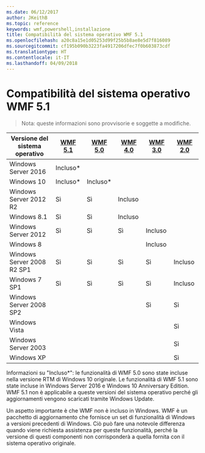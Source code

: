 ```yaml
---
ms.date: 06/12/2017
author: JKeithB
ms.topic: reference
keywords: wmf,powershell,installazione
title: Compatibilità del sistema operativo WMF 5.1
ms.openlocfilehash: a20c8a15e1d05253d99f25b5b8ae8e5d7f816089
ms.sourcegitcommit: cf195b090b3223fa4917206dfec7f0b603873cdf
ms.translationtype: HT
ms.contentlocale: it-IT
ms.lasthandoff: 04/09/2018
---
```

# <a name="wmf-51-operating-system-compatibility"></a>Compatibilità del sistema operativo WMF 5.1 #

> Nota: queste informazioni sono provvisorie e soggette a modifiche.

| Versione del sistema operativo | [WMF 5.1](https://aka.ms/wmf51download) | [WMF 5.0](https://aka.ms/wmf5download) | [WMF 4.0](https://aka.ms/wmf4download) |  [WMF 3.0](https://aka.ms/wmf3download) | [WMF 2.0](https://aka.ms/wmf2download) |
| ------------------------ | ----------- | ----------- | ----------- | ------------ |  ------------- |
| Windows Server 2016 | Incluso* |  |  |  |  |
| Windows 10 | Incluso* | Incluso*  | | | |
| Windows Server 2012 R2| Sì | Sì | Incluso |  |  |
| Windows 8.1 | Sì | Sì |  Incluso |  |  |
| Windows Server 2012 | Sì | Sì | Sì |  Incluso | |
| Windows 8 |  |  |  | Incluso | |
| Windows Server 2008 R2 SP1 | Sì | Sì | Sì |  Sì| Incluso |
| Windows 7 SP1  | Sì | Sì | Sì | Sì | Incluso |
| Windows Server 2008 SP2 | | | | Sì | Sì |
| Windows Vista | | | | | Sì |
| Windows Server 2003| | | |  | Sì |
| Windows XP | | | |  | Sì |


Informazioni su "Incluso*": le funzionalità di WMF 5.0 sono state incluse nella versione RTM di Windows 10 originale.
Le funzionalità di WMF 5.1 sono state incluse in Windows Server 2016 e Windows 10 Anniversary Edition.
WMF 5.1 non è applicabile a queste versioni del sistema operativo perché gli aggiornamenti vengono scaricati tramite Windows Update.


Un aspetto importante è che WMF non è incluso in Windows.
WMF è un pacchetto di aggiornamento che fornisce un set di funzionalità di Windows a versioni precedenti di Windows.
Ciò può fare una notevole differenza quando viene richiesta assistenza per queste funzionalità, perché la versione di questi componenti non corrisponderà a quella fornita con il sistema operativo originale.